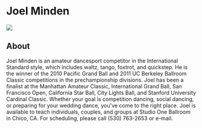 # Joel Minden
<img src="https://s1dancefest.s3.amazonaws.com/Joel%20Minden.jpg" />

## About
Joel Minden is an amateur dancesport competitor in the International Standard style, which includes waltz, tango, foxtrot, and quickstep. He is the winner of the 2010 Pacific Grand Ball and 2011 UC Berkeley Ballroom Classic competitions in the prechampionship divisions. Joel has been a finalist at the Manhattan Amateur Classic, International Grand Ball, San Francisco Open, California Star Ball, City Lights Ball, and Stanford University Cardinal Classic. Whether your goal is competition dancing, social dancing, or preparing for your wedding dance, you've come to the right place. Joel is available to teach individuals, couples, and groups at Studio One Ballroom in Chico, CA. For scheduling, please call (530) 763-2653 or e-mail.